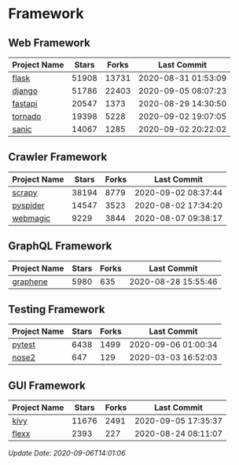 # Framework

## Web Framework

| Project Name | Stars | Forks | Last Commit |
| ------------ | ----- | ----- | ----------- |
| [flask](https://github.com/pallets/flask) | 51908 | 13731 | 2020-08-31 01:53:09 |
| [django](https://github.com/django/django) | 51786 | 22403 | 2020-09-05 08:07:23 |
| [fastapi](https://github.com/tiangolo/fastapi) | 20547 | 1373 | 2020-08-29 14:30:50 |
| [tornado](https://github.com/tornadoweb/tornado) | 19398 | 5228 | 2020-09-02 19:07:05 |
| [sanic](https://github.com/huge-success/sanic) | 14067 | 1285 | 2020-09-02 20:22:02 |

## Crawler Framework

| Project Name | Stars | Forks | Last Commit |
| ------------ | ----- | ----- | ----------- |
| [scrapy](https://github.com/scrapy/scrapy) | 38194 | 8779 | 2020-09-02 08:37:44 |
| [pyspider](https://github.com/binux/pyspider) | 14547 | 3523 | 2020-08-02 17:34:20 |
| [webmagic](https://github.com/code4craft/webmagic) | 9229 | 3844 | 2020-08-07 09:38:17 |

## GraphQL Framework

| Project Name | Stars | Forks | Last Commit |
| ------------ | ----- | ----- | ----------- |
| [graphene](https://github.com/graphql-python/graphene) | 5980 | 635 | 2020-08-28 15:55:46 |

## Testing Framework

| Project Name | Stars | Forks | Last Commit |
| ------------ | ----- | ----- | ----------- |
| [pytest](https://github.com/pytest-dev/pytest) | 6438 | 1499 | 2020-09-06 01:00:34 |
| [nose2](https://github.com/nose-devs/nose2) | 647 | 129 | 2020-03-03 16:52:03 |

## GUI Framework

| Project Name | Stars | Forks | Last Commit |
| ------------ | ----- | ----- | ----------- |
| [kivy](https://github.com/kivy/kivy) | 11676 | 2491 | 2020-09-05 17:35:37 |
| [flexx](https://github.com/flexxui/flexx) | 2393 | 227 | 2020-08-24 08:11:07 |

*Update Date: 2020-09-06T14:01:06*